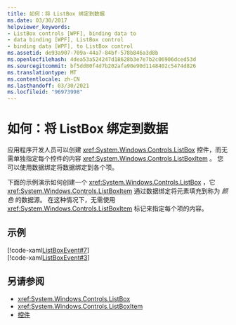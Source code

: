 ```yaml
---
title: 如何：将 ListBox 绑定到数据
ms.date: 03/30/2017
helpviewer_keywords:
- ListBox controls [WPF], binding data to
- data binding [WPF], ListBox control
- binding data [WPF], to ListBox control
ms.assetid: de93a907-709a-44a7-84bf-578b846a3d8b
ms.openlocfilehash: 4dea53a524247d18628b3e7e7b2c06906dced53d
ms.sourcegitcommit: bf5dd80f4d7b202afa90e90d1148402c5474d826
ms.translationtype: MT
ms.contentlocale: zh-CN
ms.lasthandoff: 03/30/2021
ms.locfileid: "96973998"
---
```

# <a name="how-to-bind-a-listbox-to-data"></a>如何：将 ListBox 绑定到数据
应用程序开发人员可以创建 <xref:System.Windows.Controls.ListBox> 控件，而无需单独指定每个控件的内容 <xref:System.Windows.Controls.ListBoxItem> 。 您可以使用数据绑定将数据绑定到各个项。  
  
 下面的示例演示如何创建一个 <xref:System.Windows.Controls.ListBox> ，它 <xref:System.Windows.Controls.ListBoxItem> 通过数据绑定将元素填充到称为 *颜色* 的数据源。 在这种情况下，无需使用 <xref:System.Windows.Controls.ListBoxItem> 标记来指定每个项的内容。  
  
## <a name="example"></a>示例  
 [!code-xaml[ListBoxEvent#7](~/samples/snippets/csharp/VS_Snippets_Wpf/ListBoxEvent/CSharp/Pane1.xaml#7)]  
[!code-xaml[ListBoxEvent#3](~/samples/snippets/csharp/VS_Snippets_Wpf/ListBoxEvent/CSharp/Pane1.xaml#3)]  
  
## <a name="see-also"></a>另请参阅

- <xref:System.Windows.Controls.ListBox>
- <xref:System.Windows.Controls.ListBoxItem>
- [控件](../advanced/optimizing-performance-controls.md)
